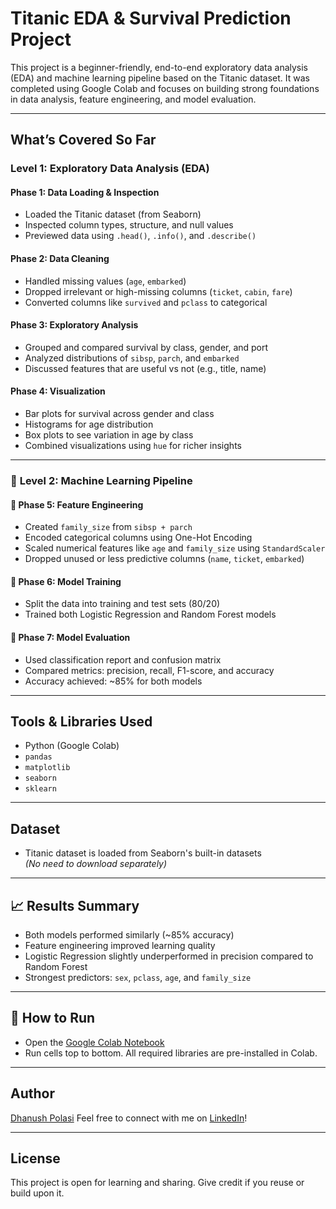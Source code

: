 # Titanic EDA & Survival Prediction Project

This project is a beginner-friendly, end-to-end exploratory data analysis (EDA) and machine learning pipeline based on the Titanic dataset. It was completed using Google Colab and focuses on building strong foundations in data analysis, feature engineering, and model evaluation.

---

##  What’s Covered So Far

### **Level 1: Exploratory Data Analysis (EDA)**

#### Phase 1: Data Loading & Inspection
- Loaded the Titanic dataset (from Seaborn)
- Inspected column types, structure, and null values
- Previewed data using `.head()`, `.info()`, and `.describe()`

#### Phase 2: Data Cleaning
- Handled missing values (`age`, `embarked`)
- Dropped irrelevant or high-missing columns (`ticket`, `cabin`, `fare`)
- Converted columns like `survived` and `pclass` to categorical

#### Phase 3: Exploratory Analysis
- Grouped and compared survival by class, gender, and port
- Analyzed distributions of `sibsp`, `parch`, and `embarked`
- Discussed features that are useful vs not (e.g., title, name)

#### Phase 4: Visualization
- Bar plots for survival across gender and class
- Histograms for age distribution
- Box plots to see variation in age by class
- Combined visualizations using `hue` for richer insights

---
### 🔹 **Level 2: Machine Learning Pipeline**

#### 📌 Phase 5: Feature Engineering
- Created `family_size` from `sibsp + parch`
- Encoded categorical columns using One-Hot Encoding
- Scaled numerical features like `age` and `family_size` using `StandardScaler`
- Dropped unused or less predictive columns (`name`, `ticket`, `embarked`)

#### 📌 Phase 6: Model Training
- Split the data into training and test sets (80/20)
- Trained both Logistic Regression and Random Forest models

#### 📌 Phase 7: Model Evaluation
- Used classification report and confusion matrix
- Compared metrics: precision, recall, F1-score, and accuracy
- Accuracy achieved: ~85% for both models
  
---

##  Tools & Libraries Used
- Python (Google Colab)
- `pandas`
- `matplotlib`
- `seaborn`
- `sklearn`

---

## Dataset
- Titanic dataset is loaded from Seaborn's built-in datasets  
  *(No need to download separately)*

---

## 📈 Results Summary

- Both models performed similarly (~85% accuracy)
- Feature engineering improved learning quality
- Logistic Regression slightly underperformed in precision compared to Random Forest
- Strongest predictors: `sex`, `pclass`, `age`, and `family_size`

---

## 📁 How to Run
- Open the [Google Colab Notebook](https://colab.research.google.com/drive/1WEJsh566Ws7JAQimr4AOFGuvBZV5Bf0x?usp=share_link)
- Run cells top to bottom. All required libraries are pre-installed in Colab.

---

## Author
[Dhanush Polasi](<https://github.com/DhanushP545>)
Feel free to connect with me on [LinkedIn](<https://www.linkedin.com/in/dhanush-polasi-7972252a4/>)!

---

## License
This project is open for learning and sharing. Give credit if you reuse or build upon it.
